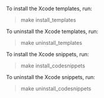 To install the Xcode templates, run:

> make install_templates

To uninstall the Xcode templates, run:

> make uninstall_templates

To install the Xcode snippets, run:

> make install_codesnippets

To uninstall the Xcode snippets, run:

> make uninstall_codesnippets
